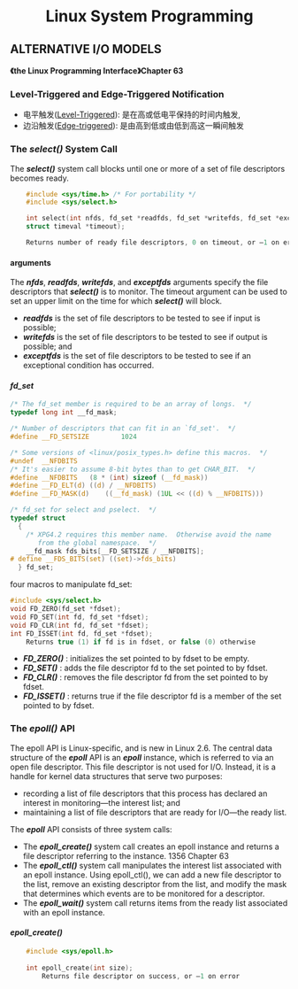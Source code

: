# <center>**Linux System Programming**</center>

## ALTERNATIVE I/O MODELS
**《the Linux Programming Interface》Chapter 63**

### Level-Triggered and Edge-Triggered Notification
- 电平触发([Level-Triggered](https://en.wikipedia.org/wiki/Interrupt#Level-triggered)): 是在高或低电平保持的时间内触发, 
- 边沿触发([Edge-triggered](https://en.wikipedia.org/wiki/Interrupt#Edge-triggered)): 是由高到低或由低到高这一瞬间触发

### The ***select()*** System Call
The ***select()*** system call blocks until one or more of a set of file descriptors becomes
ready.  

```C
    #include <sys/time.h> /* For portability */
    #include <sys/select.h>

    int select(int nfds, fd_set *readfds, fd_set *writefds, fd_set *exceptfds,
    struct timeval *timeout);

    Returns number of ready file descriptors, 0 on timeout, or –1 on error

```
#### **arguments**
The ***nfds***, ***readfds***, ***writefds***, and ***exceptfds*** arguments specify the file descriptors that
***select()*** is to monitor. The timeout argument can be used to set an upper limit on the
time for which ***select()*** will block. 

- ***readfds*** is the set of file descriptors to be tested to see if input is possible;
- ***writefds*** is the set of file descriptors to be tested to see if output is possible; and
- ***exceptfds*** is the set of file descriptors to be tested to see if an exceptional condition has occurred.

#### ***fd_set***

```C
/* The fd_set member is required to be an array of longs.  */
typedef long int __fd_mask;

/* Number of descriptors that can fit in an `fd_set'.  */
#define __FD_SETSIZE		1024

/* Some versions of <linux/posix_types.h> define this macros.  */
#undef	__NFDBITS
/* It's easier to assume 8-bit bytes than to get CHAR_BIT.  */
#define __NFDBITS	(8 * (int) sizeof (__fd_mask))
#define	__FD_ELT(d)	((d) / __NFDBITS)
#define	__FD_MASK(d)	((__fd_mask) (1UL << ((d) % __NFDBITS)))

/* fd_set for select and pselect.  */
typedef struct
  {
    /* XPG4.2 requires this member name.  Otherwise avoid the name
       from the global namespace.  */
    __fd_mask fds_bits[__FD_SETSIZE / __NFDBITS];
# define __FDS_BITS(set) ((set)->fds_bits)
  } fd_set;
```

four macros to manipulate fd_set: 

```C
#include <sys/select.h>
void FD_ZERO(fd_set *fdset);
void FD_SET(int fd, fd_set *fdset);
void FD_CLR(int fd, fd_set *fdset);
int FD_ISSET(int fd, fd_set *fdset);
    Returns true (1) if fd is in fdset, or false (0) otherwise
```

- ***FD_ZERO()*** : initializes the set pointed to by fdset to be empty.
- ***FD_SET()*** : adds the file descriptor fd to the set pointed to by fdset.
- ***FD_CLR()*** : removes the file descriptor fd from the set pointed to by fdset.
- ***FD_ISSET()*** :  returns true if the file descriptor fd is a member of the set pointed to
by fdset.

### The ***epoll()*** API
The epoll API is Linux-specific, and is new in Linux 2.6.
The central data structure of the ***epoll*** API is an ***epoll*** instance, which is referred
to via an open file descriptor. This file descriptor is not used for I/O. Instead, it is a
handle for kernel data structures that serve two purposes:  
- recording a list of file descriptors that this process has declared an interest in
monitoring—the interest list; and
- maintaining a list of file descriptors that are ready for I/O—the ready list.

The ***epoll*** API consists of three system calls:  
- The ***epoll_create()*** system call creates an epoll instance and returns a file descriptor
referring to the instance.
1356 Chapter 63
- The ***epoll_ctl()*** system call manipulates the interest list associated with an epoll
instance. Using epoll_ctl(), we can add a new file descriptor to the list, remove
an existing descriptor from the list, and modify the mask that determines
which events are to be monitored for a descriptor.
- The ***epoll_wait()*** system call returns items from the ready list associated with an
epoll instance.

#### ***epoll_create()***

```C
    #include <sys/epoll.h>
    
    int epoll_create(int size);
        Returns file descriptor on success, or –1 on error
```